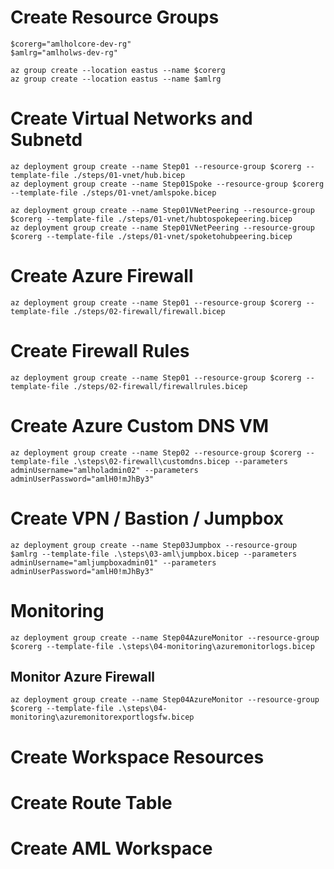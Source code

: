 # Create Resource Groups

```
$corerg="amlholcore-dev-rg"
$amlrg="amlholws-dev-rg"

az group create --location eastus --name $corerg
az group create --location eastus --name $amlrg
```

# Create Virtual Networks and Subnetd
```
az deployment group create --name Step01 --resource-group $corerg --template-file ./steps/01-vnet/hub.bicep
az deployment group create --name Step01Spoke --resource-group $corerg --template-file ./steps/01-vnet/amlspoke.bicep
```

```
az deployment group create --name Step01VNetPeering --resource-group $corerg --template-file ./steps/01-vnet/hubtospokepeering.bicep
az deployment group create --name Step01VNetPeering --resource-group $corerg --template-file ./steps/01-vnet/spoketohubpeering.bicep
```

# Create Azure Firewall
```
az deployment group create --name Step01 --resource-group $corerg --template-file ./steps/02-firewall/firewall.bicep
```

# Create Firewall Rules
```
az deployment group create --name Step01 --resource-group $corerg --template-file ./steps/02-firewall/firewallrules.bicep
```

# Create Azure Custom DNS VM
```
az deployment group create --name Step02 --resource-group $corerg --template-file .\steps\02-firewall\customdns.bicep --parameters adminUsername="amlholadmin02" --parameters adminUserPassword="amlH0!mJhBy3"
```

# Create VPN / Bastion / Jumpbox

```
az deployment group create --name Step03Jumpbox --resource-group $amlrg --template-file .\steps\03-aml\jumpbox.bicep --parameters adminUsername="amljumpboxadmin01" --parameters adminUserPassword="amlH0!mJhBy3"
```

# Monitoring

```
az deployment group create --name Step04AzureMonitor --resource-group $corerg --template-file .\steps\04-monitoring\azuremonitorlogs.bicep 
```

## Monitor Azure Firewall

```
az deployment group create --name Step04AzureMonitor --resource-group $corerg --template-file .\steps\04-monitoring\azuremonitorexportlogsfw.bicep 
```

# Create Workspace Resources



# Create Route Table

# Create AML Workspace

